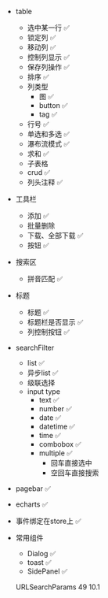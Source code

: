 * table
	* 选中某一行	✅
	* 锁定列	✅
	* 移动列	✅
	* 控制列显示	✅
	* 保存列操作	✅
	* 排序	✅
	* 列类型
		* 图		✅
		* button 	✅
		* tag		✅
	* 行号	✅
	* 单选和多选	✅
	* 瀑布流模式	✅
	* 求和	✅
	* 子表格
	* crud	✅
	* 列头注释	✅
* 工具栏
	* 添加	✅
	* 批量删除
	* 下载、全部下载	✅
	* 按钮	✅
* 搜索区
	* 拼音匹配	✅
* 标题
	* 标题	✅
	* 标题栏是否显示	✅
	* 列控制按钮	✅
* searchFilter
	* list	✅
	* 异步list	✅
	* 级联选择
	* input type
		* text	✅
		* number	✅
		* date	✅
		* datetime	✅
		* time	✅
		* combobox	✅
		* multiple	✅
			* 回车直接选中
			* 空回车直接搜索
* pagebar	✅
* echarts	✅
* 事件绑定在store上	✅
* 常用组件
	* Dialog	✅
	* toast	✅
	* SidePanel	✅

	URLSearchParams	49	10.1